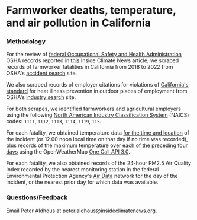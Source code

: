 # Farmworker deaths, temperature, and air pollution in California

### Methodology 

For the review of [federal Occupational Safety and Health Administration](https://www.osha.gov/) OSHA records reported in [this](https://insideclimatenews.org/news/31122023/california-farmworkers-dying-in-the-heat/) Inside Climate News article, we scraped records of farmworker fatalities in California from 2018 to 2022 from OSHA's [accident search](https://www.osha.gov/ords/imis/accidentsearch.html) site.

We also scraped records of employer citations for violations of [California's standard](https://www.dir.ca.gov/title8/3395.html) for heat illness prevention in outdoor places of employment from OSHA's [industry search](https://www.osha.gov/ords/imis/industry.html) site.

For both scrapes, we identified farmworkers and agricultural employers using the following [North American Industry Classification System](https://www.census.gov/programs-surveys/economic-census/year/2022/guidance/understanding-naics.html) (NAICS) codes: `1111`, `1112`, `1113`, `1114`, `1119`, `115`.

For each fatality, we obtained temperature data [for the time and location](https://openweathermap.org/api/one-call-3#history) of the incident (or 12.00 noon local time on that day if no time was recorded), plus records of the maximum temperature [over each of the preceding four days](https://openweathermap.org/api/one-call-3#history_daily_aggregation) using the OpenWeatherMap [One Call API 3.0](https://openweathermap.org/api/one-call-3).

For each fatality, we also obtained records of the 24-hour PM2.5 Air Quality Index recorded by the nearest monitoring station in the federal Environmental Protection Agency's [Air Data](https://www.epa.gov/outdoor-air-quality-data) network for the day of the incident, or the nearest prior day for which data was available.


### Questions/Feedback
Email Peter Aldhous at peter.aldhous@insideclimatenews.org.
